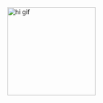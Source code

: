 <img src="https://user-images.githubusercontent.com/21247694/150221582-5a25a3cc-8cf3-4d99-b0e4-d625c16a652d.gif" alt="hi gif" width="200"/>
